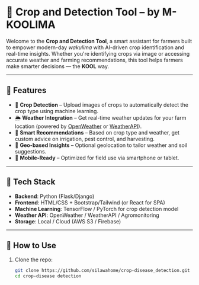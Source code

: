 # 🌾 Crop and Detection Tool – by M-KOOLIMA

Welcome to the **Crop and Detection Tool**, a smart assistant for farmers built to empower modern-day *wakulima* with AI-driven crop identification and real-time insights. Whether you're identifying crops via image or accessing accurate weather and farming recommendations, this tool helps farmers make smarter decisions — the **KOOL** way.

---

## 🚀 Features

- 📸 **Crop Detection** – Upload images of crops to automatically detect the crop type using machine learning.
- 🌦️ **Weather Integration** – Get real-time weather updates for your farm location (powered by [OpenWeather](https://openweathermap.org/) or [WeatherAPI](https://www.weatherapi.com/)).
- 🧠 **Smart Recommendations** – Based on crop type and weather, get custom advice on irrigation, pest control, and harvesting.
- 📍 **Geo-based Insights** – Optional geolocation to tailor weather and soil suggestions.
- 📱 **Mobile-Ready** – Optimized for field use via smartphone or tablet.

---

## 🔧 Tech Stack

- **Backend**: Python (Flask/Django)
- **Frontend**: HTML/CSS + Bootstrap/Tailwind (or React for SPA)
- **Machine Learning**: TensorFlow / PyTorch for crop detection model
- **Weather API**: OpenWeather / WeatherAPI / Agromonitoring
- **Storage**: Local / Cloud (AWS S3 / Firebase)

---

## 📸 How to Use

1. Clone the repo:
   ```bash
   git clone https://github.com/silawahome/crop-disease_detection.git
   cd crop-disease detection
